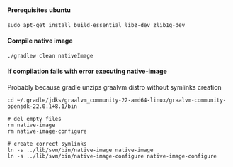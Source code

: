 ###

#### Prerequisites ubuntu

    sudo apt-get install build-essential libz-dev zlib1g-dev

#### Compile native image

    ./gradlew clean nativeImage

#### If compilation fails with error executing native-image

Probably because gradle unzips graalvm distro without symlinks creation

    cd ~/.gradle/jdks/graalvm_community-22-amd64-linux/graalvm-community-openjdk-22.0.1+8.1/bin

    # del empty files
    rm native-image
    rm native-image-configure

    # create correct symlinks
    ln -s ../lib/svm/bin/native-image native-image
    ln -s ../lib/svm/bin/native-image-configure native-image-configure
